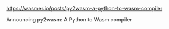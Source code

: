https://wasmer.io/posts/py2wasm-a-python-to-wasm-compiler

Announcing py2wasm: A Python to Wasm compiler